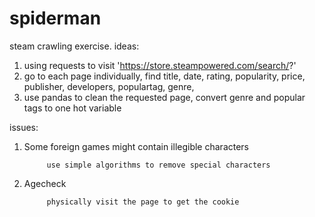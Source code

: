 # spiderman
steam crawling exercise.
ideas:
  1. using requests to visit 'https://store.steampowered.com/search/?'
  2. go to each page individually, find 
                    title,
                    date,
                    rating,
                    popularity,
                    price,
                    publisher,
                    developers,
                    populartag,
                    genre,
 3. use pandas to clean the requested page, convert genre and popular tags to one hot variable
 
 issues: 
 1. Some foreign games might contain illegible characters
 
     		 use simple algorithms to remove special characters
 2. Agecheck
 
     		 physically visit the page to get the cookie
 	
 
 
    
            
